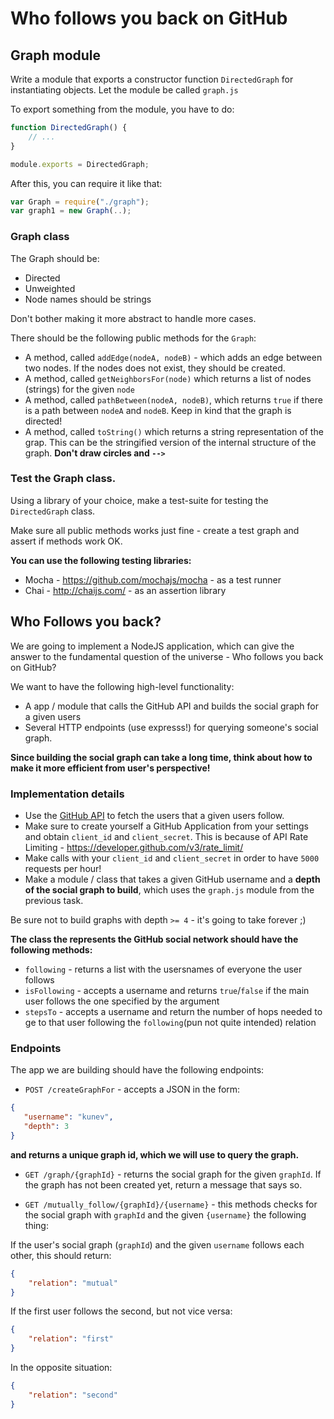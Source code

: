 # Who follows you back on GitHub

## Graph module

Write a module that exports a constructor function `DirectedGraph` for instantiating objects.
Let the module be called `graph.js`

To export something from the module, you have to do:

```javascript
function DirectedGraph() {
    // ...
}

module.exports = DirectedGraph;
```

After this, you can require it like that:

```javascript
var Graph = require("./graph");
var graph1 = new Graph(..);
```

### Graph class

The Graph should be:

* Directed
* Unweighted
* Node names should be strings

Don't bother making it more abstract to handle more cases.

There should be the following public methods for the `Graph`:

* A method, called `addEdge(nodeA, nodeB)` - which adds an edge between two nodes. If the nodes does not exist, they should be created.
* A method, called `getNeighborsFor(node)` which returns a list of nodes (strings) for the given `node`
* A method, called `pathBetween(nodeA, nodeB)`, which returns `true` if there is a path between `nodeA` and `nodeB`. Keep in kind that the graph is directed!
* A method, called `toString()` which returns a string representation of the grap. This can be the stringified version of the internal structure of the graph. **Don't draw circles and `-->`**

### Test the Graph class.

Using a library of your choice, make a test-suite for testing the `DirectedGraph` class.

Make sure all public methods works just fine - create a test graph and assert if methods work OK.

**You can use the following testing libraries:**

* Mocha - https://github.com/mochajs/mocha - as a test runner
* Chai - http://chaijs.com/ - as an assertion library

## Who Follows you back?

We are going to implement a NodeJS application, which can give the answer to the fundamental question of the universe - Who follows you back on GitHub?

We want to have the following high-level functionality:

* A app / module that calls the GitHub API and builds the social graph for a given users
* Several HTTP endpoints (use expresss!) for querying someone's social graph.

**Since building the social graph can take a long time, think about how to make it more efficient from user's perspective!**

### Implementation details

* Use the [GitHub API](https://developer.github.com/v3/) to fetch the users that a given users follow.
* Make sure to create yourself a GitHub Application from your settings and obtain `client_id` and `client_secret`. This is because of API Rate Limiting - https://developer.github.com/v3/rate_limit/
* Make calls with your `client_id` and `client_secret` in order to have `5000` requests per hour!
* Make a module / class that takes a given GitHub username and a **depth of the social graph to build**, which uses the `graph.js` module from the previous task.

Be sure not to build graphs with depth `>= 4` - it's going to take forever ;)

**The class the represents the GitHub social network should have the following methods:**

* `following` - returns a list with the usersnames of everyone the user follows
* `isFollowing` - accepts a username and returns `true`/`false` if the main user follows the one specified by the argument
* `stepsTo` - accepts a username and return the number of hops needed to ge to that user following the `following`(pun not quite intended) relation


### Endpoints

The app we are building should have the following endpoints:

* `POST /createGraphFor` - accepts a JSON in the form:

 ```json
 {
    "username": "kunev",
    "depth": 3
}
 ```

**and returns a unique graph id, which we will use to query the graph.**

* `GET /graph/{graphId}` - returns the social graph for the given `graphId`. If the graph has not been created yet, return a message that says so.

* `GET /mutually_follow/{graphId}/{username}` - this methods checks for the social graph with `graphId` and the given `{username}` the following thing:

If the user's social graph (`graphId`) and the given `username` follows each other, this should return:

```json
{
    "relation": "mutual"
}
 ```

If the first user follows the second, but not vice versa:

```json
{
    "relation": "first"
}
```

In the opposite situation:

```json
{
    "relation": "second"
}
```
